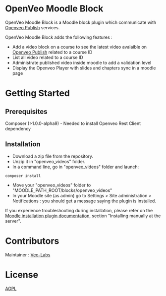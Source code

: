 # OpenVeo Moodle Block

OpenVeo Moodle Block is a Moodle block plugin which communicate with [Openveo Publish](http://veo-labs.github.io/openveo-publish/1.0.1) services.

OpenVeo Moodle Block adds the following features :

- Add a video block on a course to see the latest video avalaible on [Openveo Publish](http://veo-labs.github.io/openveo-publish/1.0.1) related to a course ID
- List all video related to a course ID
- Administrate published video inside moodle to add a validation level
- Display the Openveo Player with slides and chapters sync in a moodle page

# Getting Started

## Prerequisites
Composer (>1.0.0-alpha9) - Needed to install Openveo Rest Client dependency

## Installation
- Download a zip file from the repository.
- Unzip it in "openveo_videos" folder.
- In a command line, go in "openveo_videos" folder and launch:
```
composer install
```
- Move your "openveo_videos" folder to "MOODLE_PATH_ROOT/blocks/openveo_videos"
- In your Moodle site (as admin) go to Settings > Site administration > Notifications : you should get a message saying the plugin is installed.

If you experience troubleshooting during installation, please refer on the [Moodle installation plugin documentation](https://docs.moodle.org/29/en/Installing_plugins), section "Installing manually at the server".

# Contributors

Maintainer : [Veo-Labs](http://www.veo-labs.com/)

# License

[AGPL](http://www.gnu.org/licenses/agpl-3.0.en.html)